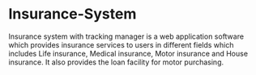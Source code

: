# Insurance-System
Insurance system with tracking manager is a web application software which provides insurance services to users in different fields which includes Life insurance, Medical insurance, Motor insurance and House insurance. It also provides the loan facility for motor purchasing.
